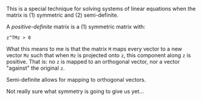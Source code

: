 This is a special technique for solving systems of linear equations
when the matrix is (1) symmetric and (2) semi-definite.

A *positive-definite* matrix is a (1) symmetric matrix with:

    z^TMz > 0

What this means to me is that the matrix `M` maps every vector to a
new vector `Mz` such that when `Mz` is projected onto `z`, this
component along `z` is positive. That is: no `z` is mapped to an
orthogonal vector, nor a vector "against" the original `z`.

Semi-definite allows for mapping to orthogonal vectors.

Not really sure what symmetry is going to give us yet...
